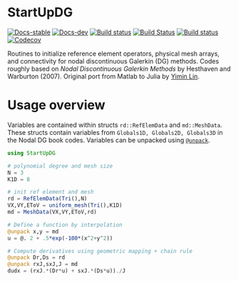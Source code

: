 # StartUpDG
[![Docs-stable](https://img.shields.io/badge/docs-stable-blue.svg)](https://jlchan.github.io/StartUpDG.jl/stable)
[![Docs-dev](https://img.shields.io/badge/docs-dev-blue.svg)](https://jlchan.github.io/StartUpDG.jl/dev)
[![Build status](https://github.com/jlchan/StartUpDG.jl/workflows/CI/badge.svg)](https://github.com/jlchan/StartUpDG.jl/actions)
[![Build Status](https://ci.appveyor.com/api/projects/status/github/jlchan/StartUpDG.jl?svg=true)](https://ci.appveyor.com/project/jlchan/StartUpDG-jl)
[![Build status](https://github.com/jlchan/StartUpDG.jl/workflows/CI/badge.svg)](https://github.com/jlchan/StartUpDG.jl/actions)
[![Codecov](https://codecov.io/gh/jlchan/StartUpDG.jl/branch/master/graph/badge.svg)](https://codecov.io/gh/jlchan/StartUpDG.jl)

Routines to initialize reference element operators, physical mesh arrays, and connectivity for nodal discontinuous Galerkin (DG) methods. Codes roughly based on *Nodal Discontinuous Galerkin Methods* by Hesthaven and Warburton (2007). Original port from Matlab to Julia by [Yimin Lin](https://github.com/yiminllin).

# Usage overview

Variables are contained within structs `rd::RefElemData` and `md::MeshData`. These structs contain variables from `Globals1D, Globals2D, Globals3D` in the Nodal DG book codes. Variables can be unpacked using [`@unpack`](https://github.com/mauro3/UnPack.jl).

```julia
using StartUpDG

# polynomial degree and mesh size
N = 3
K1D = 8

# init ref element and mesh
rd = RefElemData(Tri(),N)
VX,VY,EToV = uniform_mesh(Tri(),K1D)
md = MeshData(VX,VY,EToV,rd)

# Define a function by interpolation
@unpack x,y = md
u = @. 2 + .5*exp(-100*(x^2+y^2))

# Compute derivatives using geometric mapping + chain rule
@unpack Dr,Ds = rd
@unpack rxJ,sxJ,J = md
dudx = (rxJ.*(Dr*u) + sxJ.*(Ds*u))./J
```
